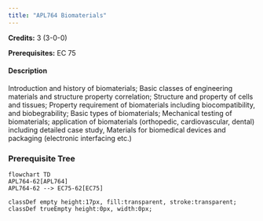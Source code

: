 ```yaml
---
title: "APL764 Biomaterials"
---
```

**Credits:** 3 (3-0-0)

**Prerequisites:** EC 75

#### Description
Introduction and history of biomaterials; Basic classes of engineering materials and structure property correlation; Structure and property of cells and tissues; Property requirement of biomaterials including biocompatibility, and biobegrability; Basic types of biomaterials; Mechanical testing of biomaterials; application of biomaterials (orthopedic, cardiovascular, dental) including detailed case study, Materials for biomedical devices and packaging (electronic interfacing etc.)

### Prerequisite Tree

```mermaid
flowchart TD
APL764-62[APL764]
APL764-62 --> EC75-62[EC75]

classDef empty height:17px, fill:transparent, stroke:transparent;
classDef trueEmpty height:0px, width:0px;
```